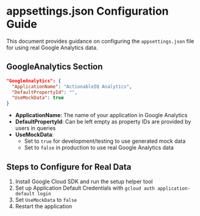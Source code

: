 # appsettings.json Configuration Guide

This document provides guidance on configuring the `appsettings.json` file for using real Google Analytics data.

## GoogleAnalytics Section

```json
"GoogleAnalytics": {
  "ApplicationName": "ActionableIQ Analytics",
  "DefaultPropertyId": "",
  "UseMockData": true
}
```

- **ApplicationName**: The name of your application in Google Analytics
- **DefaultPropertyId**: Can be left empty as property IDs are provided by users in queries
- **UseMockData**: 
  - Set to `true` for development/testing to use generated mock data
  - Set to `false` in production to use real Google Analytics data

## Steps to Configure for Real Data

1. Install Google Cloud SDK and run the setup helper tool
2. Set up Application Default Credentials with `gcloud auth application-default login`
3. Set `UseMockData` to `false`
4. Restart the application 